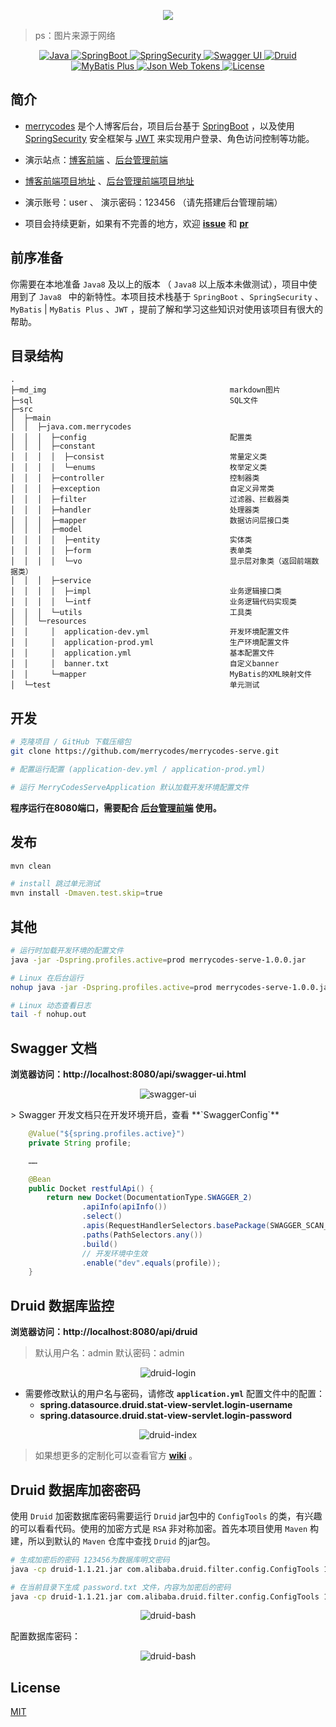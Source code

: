 <p align="center">
    <img src="md_img/merrycodes-square.jpg"/>
</p>

> ps：图片来源于网络

<p align="center">
    <a href="https://docs.oracle.com/javase/8/docs/#NewFeature">
        <img src="https://img.shields.io/badge/Java-8-lightgrey?style=plastic&logo=java" alt="Java"/>
    </a>
    <a href="https://spring.io/projects/spring-boot">
         <img src="https://img.shields.io/badge/SpringBoot-2.1.7.RELEASE-orange?style=plastic&logo=spring" alt="SpringBoot"/>
    </a>
     <a href="https://spring.io/projects/spring-security">
         <img src="https://img.shields.io/badge/SpringSecurity-2.1.7.RELEASE-orange?style=plastic&logo=spring" alt="SpringSecurity"/>
    </a>
    <a href="http://springfox.github.io/springfox">
         <img src="https://img.shields.io/badge/Swagger UI-2.9.2-blue?style=plastic&logo=swagger" alt="Swagger UI"/>
    </a>
    <a href="https://github.com/alibaba/druid">
         <img src="https://img.shields.io/badge/Druid-1.1.21-green?style=plastic&logo=apache%20druid" alt="Druid"/>
    </a>
    <a href="https://mp.baomidou.com">
         <img src="https://img.shields.io/badge/MyBatis Plus-3.2.0-yellow?style=plastic" alt="MyBatis Plus"/>
    </a>
    <a href="https://jwt.io">
        <img src="https://img.shields.io/badge/JWT-0.11.1-9cf?style=plastic&logo=json%20web%20tokens" alt="Json Web Tokens"/>
    </a>
    <a href="https://github.com/merrycodes/merrycodes-serve/blob/master/LICENSE">
        <img src="https://img.shields.io/badge/License-MIT-success?style=plastic" alt="License"/>
    </a>
</p>

## 简介

-  [merrycodes](https://github.com/merrycodes/merrycodes-serve) 是个人博客后台，项目后台基于 [SpringBoot](https://spring.io/projects/spring-boot) ，以及使用 [SpringSecurity](https://spring.io/projects/spring-security) 安全框架与 [JWT](https://jwt.io) 来实现用户登录、角色访问控制等功能。
- 演示站点：[博客前端](https://merrycodes.top) 、[后台管理前端](https://admin.merrycodes.top)
- [博客前端项目地址](https://github.com/merrycodes/merrycodes-font) 、[后台管理前端项目地址](https://github.com/merrycodes/merrycodes-admin)
- 演示账号：user 、 演示密码：123456 （请先搭建后台管理前端）

- 项目会持续更新，如果有不完善的地方，欢迎 **[issue](https://github.com/merrycodes/merrycodes-serve/issues/new)** 和 **[pr](https://github.com/merrycodes/merrycodes-serve/compare)**

## 前序准备

你需要在本地准备 `Java8` 及以上的版本 （ `Java8` 以上版本未做测试），项目中使用到了 `Java8 `  中的新特性。本项目技术栈基于 `SpringBoot` 、`SpringSecurity` 、`MyBatis` | `MyBatis Plus`  、`JWT` ，提前了解和学习这些知识对使用该项目有很大的帮助。

## 目录结构

```
.
├─md_img                                         markdown图片
├─sql                                            SQL文件
├─src
│  ├─main
│  │  ├─java.com.merrycodes
│  │  │  ├─config                                配置类
│  │  │  ├─constant
│  │  │  │  ├─consist                            常量定义类
│  │  │  │  └─enums                              枚举定义类
│  │  │  ├─controller                            控制器类
│  │  │  ├─exception                             自定义异常类
│  │  │  ├─filter                                过滤器、拦截器类
│  │  │  ├─handler                               处理器类
│  │  │  ├─mapper                                数据访问层接口类
│  │  │  ├─model
│  │  │  │  ├─entity                             实体类
│  │  │  │  ├─form                               表单类
│  │  │  │  └─vo                                 显示层对象类（返回前端数据类）
│  │  │  ├─service
│  │  │  │  ├─impl                               业务逻辑接口类
│  │  │  │  └─intf                               业务逻辑代码实现类
│  │  │  └─utils                                 工具类
│  │  └─resources
│  │     │  application-dev.yml                  开发环境配置文件
│  │     │  application-prod.yml                 生产环境配置文件
│  │     │  application.yml                      基本配置文件
│  │     │  banner.txt                           自定义banner
│  │     └─mapper                                MyBatis的XML映射文件
│  └─test                                        单元测试
```

## 开发

```bash
# 克隆项目 / GitHub 下载压缩包
git clone https://github.com/merrycodes/merrycodes-serve.git

# 配置运行配置 (application-dev.yml / application-prod.yml) 

# 运行 MerryCodesServeApplication 默认加载开发环境配置文件
```

**程序运行在8080端口，需要配合 [后台管理前端](https://github.com/merrycodes/merrycodes-admin) 使用。**

## 发布

```bash
mvn clean

# install 跳过单元测试
mvn install -Dmaven.test.skip=true
```

## 其他

```bash
# 运行时加载开发环境的配置文件
java -jar -Dspring.profiles.active=prod merrycodes-serve-1.0.0.jar

# Linux 在后台运行
nohup java -jar -Dspring.profiles.active=prod merrycodes-serve-1.0.0.jar &

# Linux 动态查看日志
tail -f nohup.out
```

## Swagger 文档

**浏览器访问：http://localhost:8080/api/swagger-ui.html**

<p align="center">
    <img src="md_img/swagger-ui.png" alt="swagger-ui"/>
</p>
> Swagger 开发文档只在开发环境开启，查看 **`SwaggerConfig`**

```java
    @Value("${spring.profiles.active}")
    private String profile;

	……

    @Bean
    public Docket restfulApi() {
        return new Docket(DocumentationType.SWAGGER_2)
                .apiInfo(apiInfo())
                .select()
                .apis(RequestHandlerSelectors.basePackage(SWAGGER_SCAN_BASE_PACKAGE))
                .paths(PathSelectors.any())
                .build()
                // 开发环境中生效
                .enable("dev".equals(profile));
    }
```

## Druid 数据库监控

**浏览器访问：http://localhost:8080/api/druid**

> 默认用户名：admin	默认密码：admin

<p align="center">
    <img src="md_img/druid-login.png" alt="druid-login" />
</p>

- 需要修改默认的用户名与密码，请修改 **`application.yml`** 配置文件中的配置：
    - **spring.datasource.druid.stat-view-servlet.login-username**
    - **spring.datasource.druid.stat-view-servlet.login-password**

<p align="center">
    <img src="md_img/druid-index.png" alt="druid-index" />
</p>

> 如果想更多的定制化可以查看官方 **[wiki](https://github.com/alibaba/druid/wiki)** 。

## Druid 数据库加密密码

使用 `Druid` 加密数据库密码需要运行 `Druid` jar包中的 `ConfigTools` 的类，有兴趣的可以看看代码。使用的加密方式是 `RSA` 非对称加密。首先本项目使用 `Maven`  构建，所以到默认的 `Maven` 仓库中查找 `Druid` 的jar包。

```bash
# 生成加密后的密码 123456为数据库明文密码
java -cp druid-1.1.21.jar com.alibaba.druid.filter.config.ConfigTools 123456

# 在当前目录下生成 password.txt 文件，内容为加密后的密码
java -cp druid-1.1.21.jar com.alibaba.druid.filter.config.ConfigTools 123456 > password.txt
```

<p align="center">
    <img src="md_img/druid-bash.png" alt="druid-bash" />
</p>

配置数据库密码：

<p align="center">
    <img src="md_img/druid-password.png" alt="druid-bash" />
</p>

## License

[MIT](https://github.com/merrycodes/merrycodes-serve/blob/master/LICENSE)